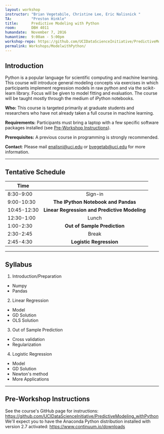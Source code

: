```yaml
---
layout: workshop
instructor: "Brian Vegetabile, Christine Lee, Eric Nalisnick "
TA: 		"Preston Hinkle"
title: 		Predictive Modeling with Python
room:		DBH 4011
humandate:	November 7, 2016
humantime:	9:00am - 5:00pm 
workshop-repo: https://github.com/UCIDataScienceInitiative/PredictiveModeling_withPython
permalink: Workshops/ModelwithPython/
---
```


## Introduction

Python is a popular language for scientific computing and machine learning. This course will introduce general modeling concepts via exercises in which participants implement regression models in raw python and via the scikit-learn library.  Focus will be given to model fitting and evaluation. The course will be taught mostly through the medium of iPython notebooks.

**Who:** This course is targeted primarily at graduate students and researchers who have not already taken a full course in machine learning.

**Requirements:** Participants must bring a laptop with a few specific software packages installed (see [Pre-Workshop Instructions](#Instructions)). 

**Prerequisites:** A previous course in programming is strongly recommended. 

**Contact**: Please mail [enalisni@uci.edu](mailto:enalisni@uci.edu) or [bvegetab@uci.edu](mailto:bvegetab@uci.edu) for more information.

* * *


## <a name="Schedule"></a>Tentative Schedule

| Time	       	|           	|
| ------------- |:-------------:|
| 8:30-9:00   | Sign-in 		|
| 9:00-10:30   | **The IPython Notebook and Pandas**  		|
| 10:45-12:30   | **Linear Regression and Predictive Modeling**  		|
| 12:30-1:00	| Lunch			|
| 1:00-2:30		| **Out of Sample Prediction** |
| 2:30-2:45		| Break			|
| 2:45-4:30	| **Logistic Regression** |

* * *



## <a name="Syllabus"></a>Syllabus

1. Introduction/Preparation
  * Numpy
  * Pandas
2. Linear Regression
  * Model
  * GD Solution
  * OLS Solution
3. Out of Sample Prediction
  * Cross validation
  * Regularization
4. Logistic Regression
  * Model
  * GD Solution
  * Newton's method
  * More Applications
* * *


## <a name="Instructions"></a>Pre-Workshop Instructions

See the course's GitHub page for instructions: <https://github.com/UCIDataScienceInitiative/PredictiveModeling_withPython>
We'll expect you to have the Anaconda Python distribution installed with version 2.7 activated: <https://www.continuum.io/downloads>

